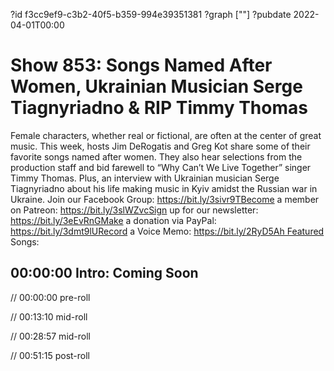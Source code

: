 ?id f3cc9ef9-c3b2-40f5-b359-994e39351381
?graph [""]
?pubdate 2022-04-01T00:00

# Show 853: Songs Named After Women, Ukrainian Musician Serge Tiagnyriadno & RIP Timmy Thomas

Female characters, whether real or fictional, are often at the center of great music. This week, hosts Jim DeRogatis and Greg Kot share some of their favorite songs named after women. They also hear selections from the production staff and bid farewell to “Why Can’t We Live Together” singer Timmy Thomas. Plus, an interview with Ukrainian musician Serge Tiagnyriadno about his life making music in Kyiv amidst the Russian war in Ukraine. Join our Facebook Group: https://bit.ly/3sivr9TBecome a member on Patreon: https://bit.ly/3slWZvcSign up for our newsletter: https://bit.ly/3eEvRnGMake a donation via PayPal: https://bit.ly/3dmt9lURecord a Voice Memo: https://bit.ly/2RyD5Ah Featured Songs:  

## 00:00:00 Intro: Coming Soon

// 00:00:00 pre-roll

// 00:13:10 mid-roll

// 00:28:57 mid-roll

// 00:51:15 post-roll

